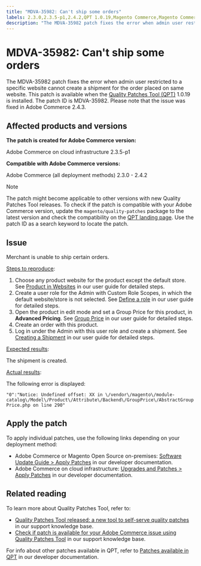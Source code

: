 ```yaml
---
title: "MDVA-35982: Can't ship some orders"
labels: 2.3.0,2.3.5-p1,2.4.2,QPT 1.0.19,Magento Commerce,Magento Commerce Cloud,Quality Patches Tool,orders,shipping,site,support tools,Adobe Commerce,cloud infrastructure,on-premises
description: "The MDVA-35982 patch fixes the error when admin user restricted to a specific website cannot create a shipment for the order placed on same website. This patch is available when the [Quality Patches Tool (QPT)](https://support.magento.com/hc/en-us/articles/360047139492) 1.0.19 is installed. The patch ID is MDVA-35982. Please note that the issue was fixed in Adobe Commerce 2.4.3."
---
```


# MDVA-35982: Can't ship some orders

The MDVA-35982 patch fixes the error when admin user restricted to a specific website cannot create a shipment for the order placed on same website. This patch is available when the [Quality Patches Tool (QPT)](https://support.magento.com/hc/en-us/articles/360047139492) 1.0.19 is installed. The patch ID is MDVA-35982. Please note that the issue was fixed in Adobe Commerce 2.4.3.

## Affected products and versions

**The patch is created for Adobe Commerce version:**

Adobe Commerce on cloud infrastructure 2.3.5-p1

**Compatible with Adobe Commerce versions:**

Adobe Commerce (all deployment methods) 2.3.0 - 2.4.2

>[!NOTE]
>
>The patch might become applicable to other versions with new Quality Patches Tool releases. To check if the patch is compatible with your Adobe Commerce version, update the `magento/quality-patches` package to the latest version and check the compatibility on the [QPT landing page](https://devdocs.magento.com/quality-patches/tool.html#patch-grid). Use the patch ID as a search keyword to locate the patch.

## Issue

Merchant is unable to ship certain orders.

<u>Steps to reproduce</u>:

1. Choose any product website for the product except the default store. See [Product in Websites](https://docs.magento.com/user-guide/catalog/settings-basic-websites.html) in our user guide for detailed steps.
1. Create a user role for the Admin with Custom Role Scopes, in which the default website/store is not selected. See [Define a role](https://docs.magento.com/user-guide/system/permissions-user-roles.html#define-a-role) in our user guide for detailed steps.
1. Open the product in edit mode and set a Group Price for this product, in **Advanced Pricing**. See [Group Price](https://docs.magento.com/user-guide/catalog/product-price-group.html) in our user guide for detailed steps.
1. Create an order with this product.
1. Log in under the Admin with this user role and create a shipment. See [Creating a Shipment](https://docs.magento.com/user-guide/sales/shipments-create.html) in our user guide for detailed steps.

<u>Expected results</u>:

The shipment is created.

<u>Actual results</u>:

The following error is displayed:

 `"0":"Notice: Undefined offset: XX in \/vendor\/magento\/module-catalog\/Model\/Product\/Attribute\/Backend\/GroupPrice\/AbstractGroupPrice.php on line 290"`

## Apply the patch

To apply individual patches, use the following links depending on your deployment method:

* Adobe Commerce or Magento Open Source on-premises: [Software Update Guide > Apply Patches](https://devdocs.magento.com/guides/v2.4/comp-mgr/patching/mqp.html) in our developer documentation.
* Adobe Commerce on cloud infrastructure: [Upgrades and Patches > Apply Patches](https://devdocs.magento.com/cloud/project/project-patch.html) in our developer documentation.

## Related reading

To learn more about Quality Patches Tool, refer to:

* [Quality Patches Tool released: a new tool to self-serve quality patches](https://support.magento.com/hc/en-us/articles/360047139492) in our support knowledge base.
* [Check if patch is available for your Adobe Commerce issue using Quality Patches Tool](https://support.magento.com/hc/en-us/articles/360047125252) in our support knowledge base.

For info about other patches available in QPT, refer to [Patches available in QPT](https://devdocs.magento.com/quality-patches/tool.html#patch-grid) in our developer documentation. 
